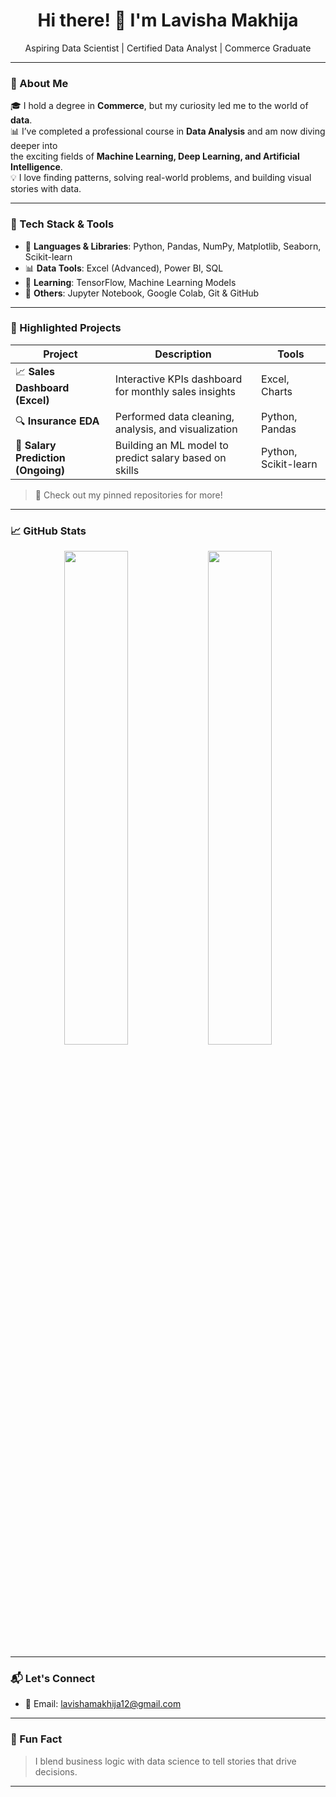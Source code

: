<h1 align="center">Hi there! 👋 I'm Lavisha Makhija</h1>
<p align="center">Aspiring Data Scientist | Certified Data Analyst | Commerce Graduate</p>

---

### 💫 About Me

🎓 I hold a degree in **Commerce**, but my curiosity led me to the world of **data**.  
📊 I’ve completed a professional course in **Data Analysis** and am now diving deeper into  
the exciting fields of **Machine Learning, Deep Learning, and Artificial Intelligence**.  
💡 I love finding patterns, solving real-world problems, and building visual stories with data.

---

### 🔧 Tech Stack & Tools

- 🐍 **Languages & Libraries**: Python, Pandas, NumPy, Matplotlib, Seaborn, Scikit-learn  
- 📊 **Data Tools**: Excel (Advanced), Power BI, SQL  
- 🤖 **Learning**: TensorFlow, Machine Learning Models  
- 🧰 **Others**: Jupyter Notebook, Google Colab, Git & GitHub

---

### 📂 Highlighted Projects

| Project | Description | Tools |
|--------|-------------|-------|
| 📈 **Sales Dashboard (Excel)** | Interactive KPIs dashboard for monthly sales insights | Excel, Charts |
| 🔍 **Insurance EDA** | Performed data cleaning, analysis, and visualization | Python, Pandas |
| 🤖 **Salary Prediction (Ongoing)** | Building an ML model to predict salary based on skills | Python, Scikit-learn |

> 🔗 Check out my pinned repositories for more!

---

### 📈 GitHub Stats

<p align="center">
  <img src="https://github-readme-stats.vercel.app/api?username=lavishamakhija&show_icons=true&theme=radical" width="45%" />
  <img src="https://github-readme-stats.vercel.app/api/top-langs/?username=lavishamakhija&layout=compact&theme=radical" width="45%" />
</p>

---

### 📬 Let's Connect

- 📧 Email: lavishamakhija12@gmail.com

---

### 🧠 Fun Fact

> I blend business logic with data science to tell stories that drive decisions.

---

